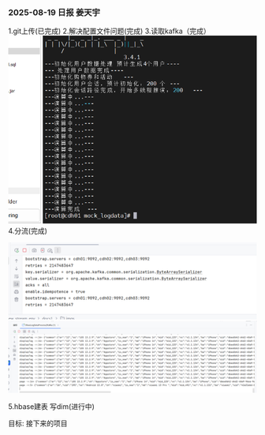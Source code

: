 ### 2025-08-19 日报 姜天宇

1.git上传(已完成)
2.解决配置文件问题(完成)
3.读取kafka（完成）
 ![img_2.png](..%2Fimgs%2F20250815%2Fimg_2.png)
4.分流(完成)

 ![img.png](..%2Fimgs%2F20250815%2Fimg.png)
![img_1.png](..%2Fimgs%2F20250815%2Fimg_1.png)

5.hbase建表 写dim(进行中)


 目标:
 接下来的项目


 